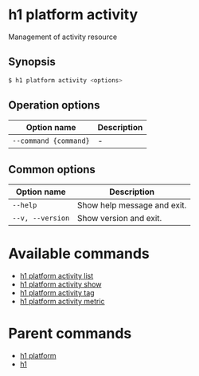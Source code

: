 
# h1 platform activity

Management of activity resource

## Synopsis

```bash
$ h1 platform activity <options>
```

## Operation options

| Option name               | Description |
| ------------------------- | ----------- |
| ```--command {command}``` | -           |

## Common options

| Option name          | Description                 |
| -------------------- | --------------------------- |
| ```--help```         | Show help message and exit. |
| ```--v, --version``` | Show version and exit.      |

# Available commands

* [h1 platform activity list](./list/README.md)
* [h1 platform activity show](./show/README.md)
* [h1 platform activity tag](./tag/README.md)
* [h1 platform activity metric](./metric/README.md)

# Parent commands

* [h1 platform](./../README.md)
* [h1](./../../README.md)
